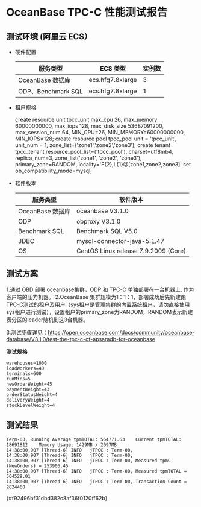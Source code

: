 OceanBase TPC-C 性能测试报告 
===========================================



测试环境 (阿里云 ECS） 
-----------------------------------

* 硬件配置

  

  |       服务类型        |      ECS 类型      | 实例数 |
  |-------------------|------------------|-----|
  | OceanBase 数据库     | ecs.hfg7.8xlarge | 3   |
  | ODP、Benchmark SQL | ecs.hfg7.8xlarge | 1   |

  

* 租户规格

  




    create resource unit tpcc_unit max_cpu 26, max_memory 60000000000, max_iops 128, max_disk_size 53687091200, max_session_num 64, MIN_CPU=26, MIN_MEMORY=60000000000, MIN_IOPS=128;
    create resource pool tpcc_pool unit = 'tpcc_unit', unit_num = 1, zone_list=('zone1','zone2','zone3');
    create tenant tpcc_tenant resource_pool_list=('tpcc_pool'), charset=utf8mb4, replica_num=3, zone_list('zone1', 'zone2', 'zone3'), primary_zone=RANDOM, locality='F{2},L{1}@[zone1,zone2,zone3]' set ob_compatibility_mode=mysql;



* 软件版本

  

  |     服务类型      |                 软件版本                 |
  |---------------|--------------------------------------|
  | OceanBase 数据库 | oceanbase V3.1.0                     |
  | ODP           | obproxy V3.1.0                       |
  | Benchmark SQL | Benchmark SQL  V5.0                  |
  | JDBC          | mysql-connector-java-5.1.47          |
  | OS            | CentOS Linux release 7.9.2009 (Core) |

  




测试方案 
-------------------------

1.通过 OBD 部署 oceanbase集群，ODP 和 TPC-C 单独部署在一台机器上, 作为客户端的压力机器。
2.OceanBase 集群规模为1：1：1，部署成功后先新建跑TPC-C测试的租户及用户（sys租户是管理集群的内置系统租户，请勿直接使用sys租户进行测试），设置租户的primary_zone为RANDOM，RANDOM表示新建表分区的leader随机到这3台机器。

3.测试步骤详见：https://open.oceanbase.com/docs/community/oceanbase-database/V3.1.0/test-the-tpc-c-of-apsaradb-for-oceanbase

**测试规格** 

    warehouses=1000
    loadWorkers=40
    terminals=600
    runMins=5
    newOrderWeight=45
    paymentWeight=43
    orderStatusWeight=4
    deliveryWeight=4
    stockLevelWeight=4



测试结果 
-------------------------

    Term-00, Running Average tpmTOTAL: 564771.63    Current tpmTOTAL: 18691812    Memory Usage: 1429MB / 2097MB
    14:38:00,907 [Thread-6] INFO   jTPCC : Term-00,
    14:38:00,907 [Thread-6] INFO   jTPCC : Term-00,
    14:38:00,907 [Thread-6] INFO   jTPCC : Term-00, Measured tpmC (NewOrders) = 253906.45
    14:38:00,907 [Thread-6] INFO   jTPCC : Term-00, Measured tpmTOTAL = 564529.01
    14:38:00,907 [Thread-6] INFO   jTPCC : Term-00, Transaction Count = 2824460



{#f92496bf31dbd382c8af36f0120ff62b}

